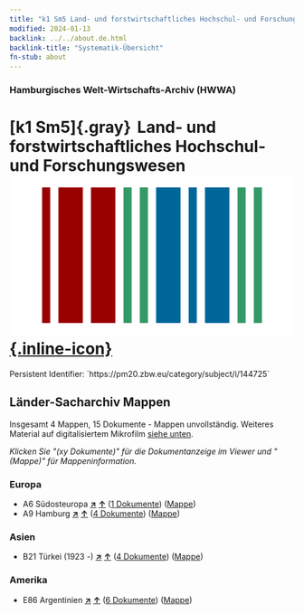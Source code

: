 ```yaml
---
title: "k1 Sm5 Land- und forstwirtschaftliches Hochschul- und Forschungswesen"
modified: 2024-01-13
backlink: ../../about.de.html
backlink-title: "Systematik-Übersicht"
fn-stub: about
---
```


### Hamburgisches Welt-Wirtschafts-Archiv (HWWA)

# [k1 Sm5]{.gray}&#8201; Land- und forstwirtschaftliches Hochschul- und Forschungswesen &#160; [![Wikidata](/images/Wikidata-logo.svg "Wikidata"){.inline-icon}](http://www.wikidata.org/entity/Q104700176)

<div class="hint">Persistent Identifier: `https://pm20.zbw.eu/category/subject/i/144725`</div>







## Länder-Sacharchiv Mappen






Insgesamt 4 Mappen, 15 Dokumente - Mappen unvollständig. Weiteres Material auf digitalisiertem Mikrofilm [siehe unten](#filmsections).

_Klicken Sie "(xy Dokumente)" für die Dokumentanzeige im Viewer und "(Mappe)" für Mappeninformation._




### Europa

- A6 Südosteuropa [**&nearr;**](../../../geo/i/140900/about.de.html "Südosteuropa (alle Mappen)") [**&uarr;**](../../../geo/about.de.html#A6 "Ländersystematik") (<a href="https://pm20.zbw.eu/iiifview/folder/sh/140900,144725" title="über: Südosteuropa : Land- und forstwirtschaftliches Hochschul- und Forschungswesen" target="_blank">1 Dokumente</a>) ([Mappe](../../../../folder/sh/1409xx/140900/1447xx/144725/about.de.html))
- A9 Hamburg [**&nearr;**](../../../geo/i/140905/about.de.html "Hamburg (alle Mappen)") [**&uarr;**](../../../geo/about.de.html#A9 "Ländersystematik") (<a href="https://pm20.zbw.eu/iiifview/folder/sh/140905,144725" title="über: Hamburg : Land- und forstwirtschaftliches Hochschul- und Forschungswesen" target="_blank">4 Dokumente</a>) ([Mappe](../../../../folder/sh/1409xx/140905/1447xx/144725/about.de.html))

### Asien

- B21 Türkei (1923 -) [**&nearr;**](../../../geo/i/141111/about.de.html "Türkei (1923 -) (alle Mappen)") [**&uarr;**](../../../geo/about.de.html#B21 "Ländersystematik") (<a href="https://pm20.zbw.eu/iiifview/folder/sh/141111,144725" title="über: Türkei (1923 -) : Land- und forstwirtschaftliches Hochschul- und Forschungswesen" target="_blank">4 Dokumente</a>) ([Mappe](../../../../folder/sh/1411xx/141111/1447xx/144725/about.de.html))

### Amerika

- E86 Argentinien [**&nearr;**](../../../geo/i/141692/about.de.html "Argentinien (alle Mappen)") [**&uarr;**](../../../geo/about.de.html#E86 "Ländersystematik") (<a href="https://pm20.zbw.eu/iiifview/folder/sh/141692,144725" title="über: Argentinien : Land- und forstwirtschaftliches Hochschul- und Forschungswesen" target="_blank">6 Dokumente</a>) ([Mappe](../../../../folder/sh/1416xx/141692/1447xx/144725/about.de.html))



<a id="filmsections" />













